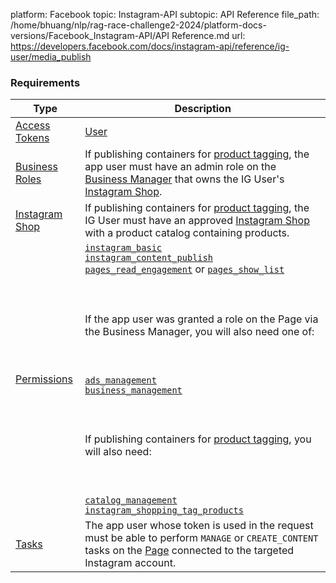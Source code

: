 platform: Facebook
topic: Instagram-API
subtopic: API Reference
file_path: /home/bhuang/nlp/rag-race-challenge2-2024/platform-docs-versions/Facebook_Instagram-API/API Reference.md
url: https://developers.facebook.com/docs/instagram-api/reference/ig-user/media_publish


### Requirements

| Type | Description |
| --- | --- |
| [Access Tokens](https://developers.facebook.com/docs/facebook-login/access-tokens#usertokens) | [User](https://developers.facebook.com/docs/facebook-login/access-tokens#usertokens) |
| [Business Roles](https://www.facebook.com/business/help/442345745885606) | If publishing containers for [product tagging](https://developers.facebook.com/docs/instagram-api/guides/product-tagging), the app user must have an admin role on the [Business Manager](https://business.facebook.com/) that owns the IG User's [Instagram Shop](https://l.facebook.com/l.php?u=https%3A%2F%2Fhelp.instagram.com%2F1187859655048322&h=AT3vq3HOZIGgKtxy4HHCHDDQOHUgbbdaVZn7bnvK8oifiv8Ti_ZKMhvzGnuw9Tm737w7pi4WnmlfFX9DkQrSgW7vF-4AGJ1oC9hfuFyhEQ6oTJ3mblbaQ1Hh13XJbPlVW_YIDe5AVa6jWzkL). |
| [Instagram Shop](https://l.facebook.com/l.php?u=https%3A%2F%2Fhelp.instagram.com%2F1187859655048322%2F&h=AT2Gkf1vr_4DxLNZVGzkJt9D12e5EKHOXEeoAYeoC_7qf8EfeSqZTLgQV005t0Oisa2HGNkvJHhA4h6GvOSgRe6ljE_BiZsvUQGKH4KwhEU4b7fkgRmsIO2y-CK8UtZuxgITbM9O7VOHPt9HKTZJLA-cZR4rcQ) | If publishing containers for [product tagging](https://developers.facebook.com/docs/instagram-api/guides/product-tagging), the IG User must have an approved [Instagram Shop](https://l.facebook.com/l.php?u=https%3A%2F%2Fhelp.instagram.com%2F1187859655048322%2F&h=AT33U4fbzKvZVg8-BDwAQGIBOGd9-Qn6U6DEfsSj1cgauNLZoCIRfwVY3JDKO5GYDHW0tM1GT8_YfwGPFyMRdtNyzntFR5pgyJJlCWCS5cqV7G_nhLsZrivUGr-5Unczz3qwL9zNx-sDdBTI) with a product catalog containing products. |
| [Permissions](https://developers.facebook.com/docs/apps/review/login-permissions) | [`instagram_basic`](https://developers.facebook.com/docs/facebook-login/permissions#reference-instagram_basic)  <br>[`instagram_content_publish`](https://developers.facebook.com/docs/permissions/reference/instagram_content_publish)  <br>[`pages_read_engagement`](https://developers.facebook.com/docs/facebook-login/permissions#reference-pages_read_engagement) or [`pages_show_list`](https://developers.facebook.com/docs/facebook-login/permissions#reference-pages_show_list)<br><br>  <br><br>If the app user was granted a role on the Page via the Business Manager, you will also need one of:<br><br>  <br><br>[`ads_management`](https://developers.facebook.com/docs/permissions/reference/ads_management)  <br>[`business_management`](https://developers.facebook.com/docs/permissions/reference/business_management)<br><br>  <br><br>If publishing containers for [product tagging](https://developers.facebook.com/docs/instagram-api/guides/product-tagging), you will also need:<br><br>  <br><br>[`catalog_management`](https://developers.facebook.com/docs/permissions/reference/catalog_management)  <br>[`instagram_shopping_tag_products`](https://developers.facebook.com/docs/permissions/reference/instagram_shopping_tag_products) |
| [Tasks](https://developers.facebook.com/docs/instagram-api/overview#tasks) | The app user whose token is used in the request must be able to perform `MANAGE` or `CREATE_CONTENT` tasks on the [Page](https://developers.facebook.com/docs/instagram-api/overview#pages) connected to the targeted Instagram account. |